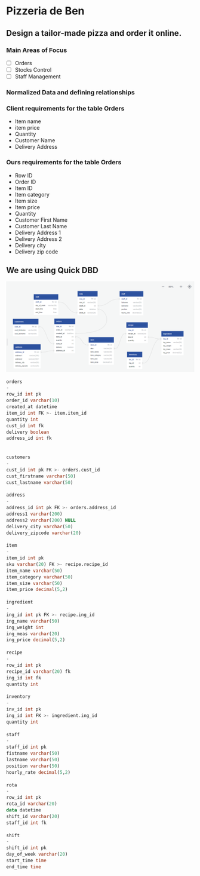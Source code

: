 # Pizzeria de Ben

## Design a tailor-made pizza and order it online.

### Main Areas of Focus

- [ ] Orders
- [ ] Stocks Control
- [ ] Staff Management

### Normalized Data and defining relationships



### Client requirements for the table Orders

- Item name
- item price
- Quantity
- Customer Name
- Delivery Address

### Ours requirements for the table Orders

- Row ID
- Order ID
- Item ID
- Item category
- Item size
- Item price
- Quantity
- Customer First Name
- Customer Last Name
- Delivery Address 1
- Delivery Address 2
- Delivery city
- Delivery zip code


## We are using Quick DBD

![Alt text](image-1.png)
  

```sql
orders
- 
row_id int pk
order_id varchar(10)
created_at datetime
item_id int FK >- item.item_id
quantity int
cust_id int fk
delivery boolean
address_id int fk


customers
-
cust_id int pk FK >- orders.cust_id
cust_firstname varchar(50)
cust_lastname varchar(50)

address
-
address_id int pk FK >- orders.address_id
address1 varchar(200)
address2 varchar(200) NULL
delivery_city varchar(50)
delivery_zipcode varchar(20)

item
-
item_id int pk
sku varchar(20) FK >- recipe.recipe_id
item_name varchar(50)
item_category varchar(50)
item_size varchar(50)
item_price decimal(5,2)

ingredient
-
ing_id int pk FK >- recipe.ing_id
ing_name varchar(50)
ing_weight int
ing_meas varchar(20)
ing_price decimal(5,2)

recipe
-
row_id int pk
recipe_id varchar(20) fk
ing_id int fk
quantity int

inventory
-
inv_id int pk
ing_id int FK >- ingredient.ing_id
quantity int

staff
-
staff_id int pk
fistname varchar(50)
lastname varchar(50)
position varchar(50)
hourly_rate decimal(5,2)

rota
-
row_id int pk
rota_id varchar(20)
data datetime
shift_id varchar(20)
staff_id int fk

shift
-
shift_id int pk
day_of_week varchar(20)
start_time time
end_time time




```